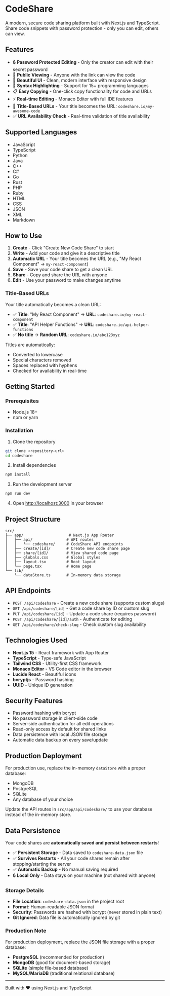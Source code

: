 # CodeShare

A modern, secure code sharing platform built with Next.js and TypeScript. Share code snippets with password protection - only you can edit, others can view.

## Features

- 🔒 **Password Protected Editing** - Only the creator can edit with their secret password
- 👀 **Public Viewing** - Anyone with the link can view the code
- 🎨 **Beautiful UI** - Clean, modern interface with responsive design
- 🌈 **Syntax Highlighting** - Support for 15+ programming languages
- 📋 **Easy Copying** - One-click copy functionality for code and URLs
- ⚡ **Real-time Editing** - Monaco Editor with full IDE features
- 🔗 **Title-Based URLs** - Your title becomes the URL: `codeshare.io/my-awesome-code`
- ✅ **URL Availability Check** - Real-time validation of title availability

## Supported Languages

- JavaScript
- TypeScript
- Python
- Java
- C++
- C#
- Go
- Rust
- PHP
- Ruby
- HTML
- CSS
- JSON
- XML
- Markdown

## How to Use

1. **Create** - Click "Create New Code Share" to start
2. **Write** - Add your code and give it a descriptive title
3. **Automatic URL** - Your title becomes the URL (e.g., "My React Component" → `my-react-component`)
4. **Save** - Save your code share to get a clean URL
5. **Share** - Copy and share the URL with anyone
6. **Edit** - Use your password to make changes anytime

### Title-Based URLs

Your title automatically becomes a clean URL:

- ✅ **Title**: "My React Component" → **URL**: `codeshare.io/my-react-component`
- ✅ **Title**: "API Helper Functions" → **URL**: `codeshare.io/api-helper-functions`
- ✅ **No title** → **Random URL**: `codeshare.io/abc123xyz`

Titles are automatically:
- Converted to lowercase
- Special characters removed
- Spaces replaced with hyphens
- Checked for availability in real-time

## Getting Started

### Prerequisites

- Node.js 18+ 
- npm or yarn

### Installation

1. Clone the repository
```bash
git clone <repository-url>
cd codeshare
```

2. Install dependencies
```bash
npm install
```

3. Run the development server
```bash
npm run dev
```

4. Open [http://localhost:3000](http://localhost:3000) in your browser

## Project Structure

```
src/
├── app/                    # Next.js App Router
│   ├── api/               # API routes
│   │   └── codeshare/     # CodeShare API endpoints
│   ├── create/[id]/       # Create new code share page
│   ├── share/[id]/        # View shared code page
│   ├── globals.css        # Global styles
│   ├── layout.tsx         # Root layout
│   └── page.tsx           # Home page
└── lib/
    └── dataStore.ts       # In-memory data storage
```

## API Endpoints

- `POST /api/codeshare` - Create a new code share (supports custom slugs)
- `GET /api/codeshare/[id]` - Get a code share by ID or custom slug
- `PUT /api/codeshare/[id]` - Update a code share (requires password)
- `POST /api/codeshare/[id]/auth` - Authenticate for editing
- `GET /api/codeshare/check-slug` - Check custom slug availability

## Technologies Used

- **Next.js 15** - React framework with App Router
- **TypeScript** - Type-safe JavaScript
- **Tailwind CSS** - Utility-first CSS framework
- **Monaco Editor** - VS Code editor in the browser
- **Lucide React** - Beautiful icons
- **bcryptjs** - Password hashing
- **UUID** - Unique ID generation

## Security Features

- Password hashing with bcrypt
- No password storage in client-side code
- Server-side authentication for all edit operations
- Read-only access by default for shared links
- Data persistence with local JSON file storage
- Automatic data backup on every save/update

## Production Deployment

For production use, replace the in-memory `dataStore` with a proper database:

- MongoDB
- PostgreSQL
- SQLite
- Any database of your choice

Update the API routes in `src/app/api/codeshare/` to use your database instead of the in-memory store.

## Data Persistence

Your code shares are **automatically saved and persist between restarts**! 

- ✅ **Persistent Storage** - Data saved to `codeshare-data.json` file
- ✅ **Survives Restarts** - All your code shares remain after stopping/starting the server
- ✅ **Automatic Backup** - No manual saving required
- 🔒 **Local Only** - Data stays on your machine (not shared with anyone)

### Storage Details

- **File Location**: `codeshare-data.json` in the project root
- **Format**: Human-readable JSON format
- **Security**: Passwords are hashed with bcrypt (never stored in plain text)
- **Git Ignored**: Data file is automatically ignored by git

### Production Note

For production deployment, replace the JSON file storage with a proper database:
- **PostgreSQL** (recommended for production)
- **MongoDB** (good for document-based storage)
- **SQLite** (simple file-based database)
- **MySQL/MariaDB** (traditional relational database)

---

Built with ❤️ using Next.js and TypeScript
